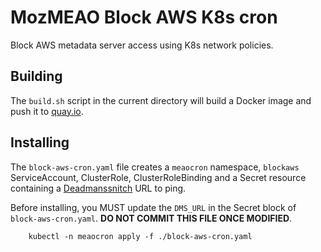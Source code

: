 # MozMEAO Block AWS K8s cron

Block AWS metadata server access using K8s network policies.

## Building

The `build.sh` script in the current directory will build a Docker image and push it to [quay.io](https://quay.io/repository/mozmar/blockaws).

## Installing

The `block-aws-cron.yaml` file creates a `meaocron` namespace, `blockaws` ServiceAccount, ClusterRole, ClusterRoleBinding and a Secret resource containing a [Deadmanssnitch](http://deadmanssnitch.com/) URL to ping.

Before installing, you MUST update the `DMS_URL` in the Secret block of `block-aws-cron.yaml`. **DO NOT COMMIT THIS FILE ONCE MODIFIED**.


```shell
    kubectl -n meaocron apply -f ./block-aws-cron.yaml
```
